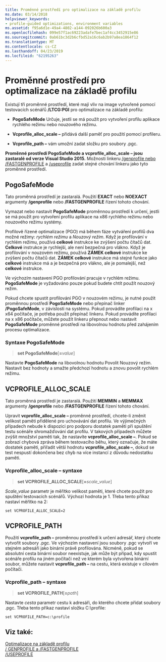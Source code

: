 ```yaml
---
title: Proměnné prostředí pro optimalizace na základě profilu
ms.date: 03/14/2018
helpviewer_keywords:
- profile-guided optimizations, environment variables
ms.assetid: f95a6d1e-49a4-4802-a144-092026b600a3
ms.openlocfilehash: 099e57f1ac69223adafe7bec1af4cc3452915e86
ms.sourcegitcommit: 0ab61bc3d2b6cfbd52a16c6ab2b97a8ea1864f12
ms.translationtype: MT
ms.contentlocale: cs-CZ
ms.lasthandoff: 04/23/2019
ms.locfileid: "62195263"
---
```

# <a name="environment-variables-for-profile-guided-optimizations"></a>Proměnné prostředí pro optimalizace na základě profilu

Existují tři proměnné prostředí, které mají vliv na image vytvořené pomocí testovacích scénářů **/LTCG:PGI** pro optimalizace na základě profilu:

- **PogoSafeMode** Určuje, jestli se má použít pro vytvoření profilu aplikace rychlého režimu nebo nouzového režimu.

- **Vcprofile_alloc_scale –** přidává další paměť pro použití pomocí profileru.

- **Vcprofile_path –** vám umožní zadat složku pro soubory .pgc.

**Proměnné prostředí PogoSafeMode a vcprofile_alloc_scale – jsou zastaralé od verze Visual Studio 2015.** Možnosti linkeru [/genprofile nebo /FASTGENPROFILE](reference/genprofile-fastgenprofile-generate-profiling-instrumented-build.md) a [/useprofile](reference/useprofile.md) zadat stejné chování linkeru jako tyto proměnné prostředí.

## <a name="pogosafemode"></a>PogoSafeMode

Tato proměnná prostředí je zastaralá. Použití **EXACT** nebo **NOEXACT** argumenty **/genprofile** nebo **/FASTGENPROFILE** řízení tohoto chování.

Vymazat nebo nastavit **PogoSafeMode** proměnnou prostředí k určení, jestli se má použít pro vytvoření profilu aplikace na x86 rychlého režimu nebo nouzového režimu systémy.

Profilově řízené optimalizace (PGO) má během fáze vytváření profilů dva možné režimy: *rychlém režimu* a *Nouzový režim*. Když je profilování v rychlém režimu, používá **celkové** instrukce ke zvýšení počtu čítačů dat. **Celkové** instrukce je rychlejší, ale není bezpečná pro vlákno. Když je profilování v nouzovém režimu, používá **ZÁMEK celkové** instrukce ke zvýšení počtu čítačů dat. **ZÁMEK celkové** instrukce má stejné funkce jako **celkové** instrukce má a je bezpečná pro vlákno, ale je pomalejší, než **celkové** instrukce.

Ve výchozím nastavení PGO profilování pracuje v rychlém režimu. **PogoSafeMode** je vyžadováno pouze pokud budete chtít použít nouzový režim.

Pokud chcete spustit profilování PGO v nouzovém režimu, je nutné použít proměnnou prostředí **PogoSafeMode** nebo přepínač linker **/PogoSafeMode**, v závislosti na systému. Pokud provádíte profilaci na x x64 počítače, je potřeba použít přepínač linkeru. Pokud provádíte profilaci na x x86 počítače, můžete použít linkeru přepnout nebo nastavit **PogoSafeMode** proměnné prostředí na libovolnou hodnotu před zahájením procesu optimalizace.

### <a name="pogosafemode-syntax"></a>Syntaxe PogoSafeMode

> **set PogoSafeMode**[**=**_value_]

Nastavte **PogoSafeMode** na libovolnou hodnotu Povolit Nouzový režim. Nastavit bez hodnoty a smažte předchozí hodnotu a znovu povolit rychlém režimu.

## <a name="vcprofileallocscale"></a>VCPROFILE_ALLOC_SCALE

Tato proměnná prostředí je zastaralá. Použití **MEMMIN** a **MEMMAX** argumenty **/genprofile** nebo **/FASTGENPROFILE** řízení tohoto chování.

Upravit **vcprofile_alloc_scale –** proměnné prostředí, chcete-li změnit velikost paměti přidělené pro uchovávání dat profilu. Ve výjimečných případech nebude k dispozici pro podporu dostatek paměti při spuštění testu scénáře shromažďování dat profilu. V takových případech můžete zvýšit množství paměti tak, že nastavíte **vcprofile_alloc_scale –**. Pokud se zobrazí chybová zpráva během testovacího běhu, který označuje, že máte dostatek paměti, přiřadit větší hodnotu **vcprofile_alloc_scale –**, dokud se test nespustí dokončena bez chyb na více instancí z důvodu nedostatku paměti.

### <a name="vcprofileallocscale-syntax"></a>Vcprofile_alloc_scale – syntaxe

> **set VCPROFILE_ALLOC_SCALE**[__=__*scale_value*]

*Scale_value* parametr je měřítko velikost paměti, které chcete použít pro spuštění testovacích scénářů.  Výchozí hodnota je 1. Třeba tento příkaz nastaví měřítko na 2:

`set VCPROFILE_ALLOC_SCALE=2`

## <a name="vcprofilepath"></a>VCPROFILE_PATH

Použití **vcprofile_path –** proměnnou prostředí k určení adresář, který chcete vytvořit soubory .pgc. Ve výchozím nastavení jsou soubory .pgc vytvoří ve stejném adresáři jako binární právě profilována. Nicméně, pokud se absolutní cesta binární soubor neexistuje, jak může být případ, kdy spustit scénáře profilu na jiném počítači než ve kterém byla vytvořena binární soubor, můžete nastavit **vcprofile_path –** na cestu, která existuje v cílovém počítači.

### <a name="vcprofilepath-syntax"></a>Vcprofile_path – syntaxe

> **set VCPROFILE_PATH**[**=**_path_]

Nastavte *cesta* parametr cestu k adresáři, do kterého chcete přidat soubory .pgc. Třeba tento příkaz nastaví složku C:\profile:

`set VCPROFILE_PATH=c:\profile`

## <a name="see-also"></a>Viz také:

[Optimalizace na základě profilu](profile-guided-optimizations.md)<br/>
[/ GENPROFILE a /FASTGENPROFILE](reference/genprofile-fastgenprofile-generate-profiling-instrumented-build.md)<br/>
[/USEPROFILE](reference/useprofile.md)<br/>
